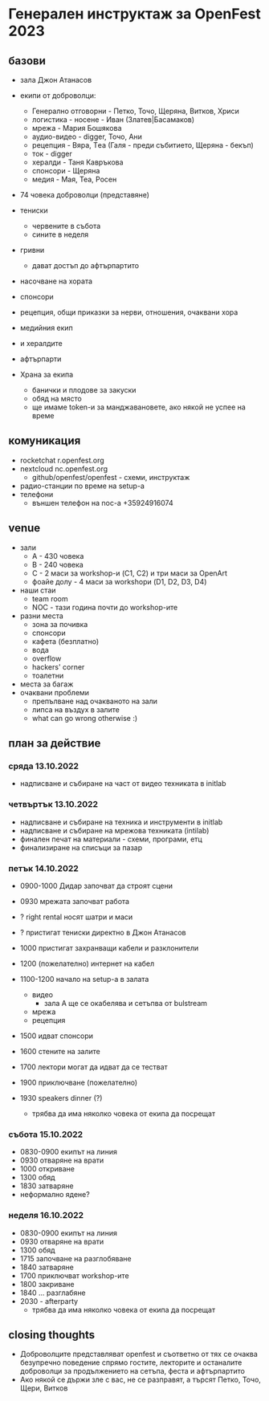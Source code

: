 # Генерален инструктаж за OpenFest 2023

## базови

* зала Джон Атанасов
* екипи от доброволци:
	* Генерално отговорни - Петко, Точо, Щеряна, Витков, Хриси
	* логистика - носене - Иван (Златев|Басамаков)
	* мрежа - Мария Бошякова
	* аудио-видео - digger, Точо, Ани
	* рецепция - Вяра, Tеа (Галя - преди събитието, Щеряна - бекъп)
	* ток - digger
	* хералди - Таня Кавръкова
	* спонсори - Щеряна
	* медия - Мая, Теа, Росен

* 74 човека доброволци (представяне)

* тениски
	* червените в събота
	* сините в неделя
* гривни
	* дават достъп до афтърпартито
* насочване на хората
* спонсори
* рецепция, общи приказки за нерви, отношения, очаквани хора
* медийния екип
* и хералдите
* афтърпарти
* Храна за екипа
	* банички и плодове за закуски
	* обяд на място
	* ще имаме token-и за манджавановете, ако някой не успее на време

## комуникация

* rocketchat r.openfest.org
* nextcloud nc.openfest.org
	* github/openfest/openfest - схеми, инструктаж
* радио-станции по време на setup-а
* телефони
	* външен телефон на noc-а +35924916074

## venue

* зали
	* А - 430 човека
	* B - 240 човека
	* C - 2 маси за workshop-и (C1, C2) и три маси за OpenArt
	* фоайе долу - 4 маси за workshopи (D1, D2, D3, D4)
* наши стаи
	* team room
	* NOC - тази година почти до workshop-ите
* разни места
	* зона за почивка
	* спонсори
	* кафета (безплатно)
	* вода
	* overflow
	* hackers' corner
	* тоалетни
* места за багаж
* очаквани проблеми
	* препълване над очакваното на зали
	* липса на въздух в залите
	* what can go wrong otherwise :)

## план за действие

### сряда 13.10.2022

* надписване и събиране на част от видео техниката в initlab

### четвъртък 13.10.2022

* надписване и събиране на техника и инструменти в initlab
* надписване и събиране на мрежова техниката (intilab)
* финален печат на материали - схеми, програми, етц
* финализиране на списъци за пазар

### петък 14.10.2022

* 0900-1000 Дидар започват да строят сцени
* 0930 мрежата започват работа
* ? right rental носят шатри и маси
* ? пристигат тениски директно в Джон Атанасов
* 1000 пристигат захранващи кабели и разклонители
* 1200 (пожелателно) интернет на кабел
* 1100-1200 начало на setup-а в залата
	* видео
		* зала А ще се окабелява и сетъпва от bulstream
	* мрежа
	* рецепция

* 1500 идват спонсори
* 1600 стените на залите
* 1700 лектори могат да идват да се тестват

* 1900 приключване (пожелателно)
* 1930 speakers dinner (?)
	* трябва да има няколко човека от екипа да посрещат

### събота 15.10.2022

* 0830-0900 екипът на линия
* 0930 отваряне на врати
* 1000 откриване
* 1300 обяд
* 1830 затваряне
* неформално ядене?

### неделя 16.10.2022

* 0830-0900 екипът на линия
* 0930 отваряне на врати
* 1300 обяд
* 1715 започване на разглобяване
* 1840 затваряне
* 1700 приключват workshop-ите
* 1800 закриване
* 1840 ... разглабяне
* 2030 - afterparty
	* трябва да има няколко човека от екипа да посрещат

## closing thoughts

* Доброволците представляват openfest и съответно от тях се очаква безупречно поведение спрямо гостите, лекторите и останалите доброволци за продължението на сетъпа, феста и афтърпартито
* Ако някой се държи зле с вас, не се разправят, а търсят Петко, Точо, Щери, Витков
